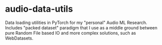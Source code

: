 # audio-data-utils
Data loading utilities in PyTorch for my "personal" Audio ML Research. Includes "packed dataset" paradigm that I use as a middle ground between pure Random File based IO and more complex solutions, such as WebDatasets.
